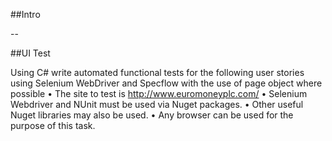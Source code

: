 ##Intro

--

##UI Test

Using C# write automated functional tests for the following user stories using Selenium WebDriver and Specflow with the use of page object where possible
•	The site to test is http://www.euromoneyplc.com/
•	Selenium Webdriver and NUnit must be used via Nuget packages.
•	Other useful Nuget libraries may also be used.
•	Any browser can be used for the purpose of this task.
